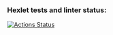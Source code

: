 ### Hexlet tests and linter status:
[![Actions Status](https://github.com/tracktor-git/frontend-project-46/workflows/hexlet-check/badge.svg)](https://github.com/tracktor-git/frontend-project-46/actions)